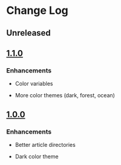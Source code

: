 # Change Log

## Unreleased

## [1.1.0](https://github.com/kitian616/jekyll-TeXt-theme/releases/tag/v1.1.0)

### Enhancements

- Color variables

- More color themes (dark, forest, ocean)

## [1.0.0](https://github.com/kitian616/jekyll-TeXt-theme/releases/tag/v1.0.0)

### Enhancements

- Better article directories

- Dark color theme